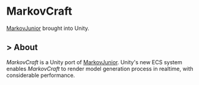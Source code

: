# MarkovCraft
[MarkovJunior](https://github.com/mxgmn/MarkovJunior) brought into Unity.

## > About
*MarkovCraft* is a Unity port of [MarkovJunior](https://github.com/mxgmn/MarkovJunior). Unity's new ECS system enables *MarkovCraft* to render model generation process in realtime, with considerable performance.